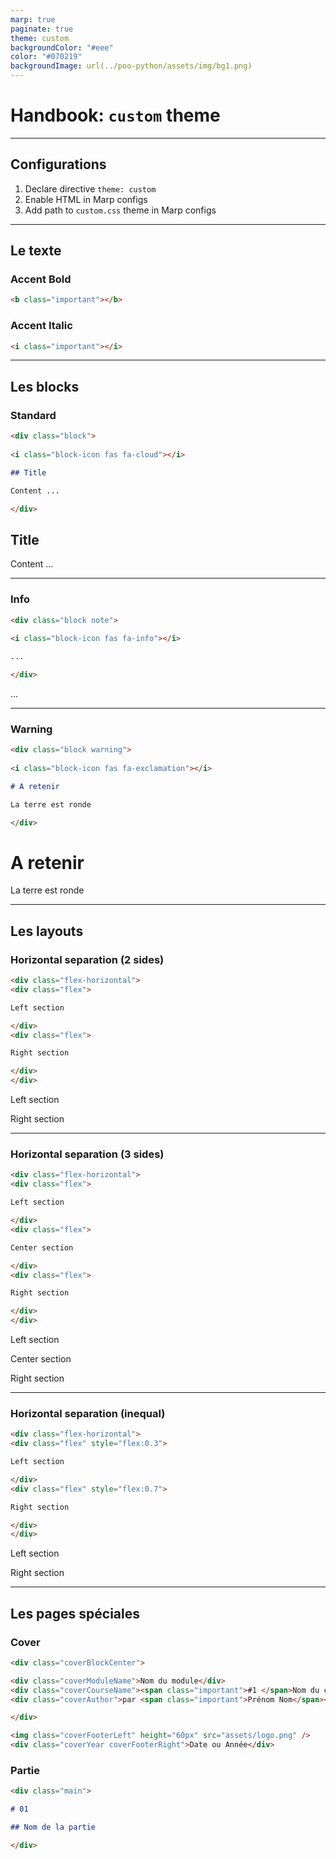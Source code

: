 ```yaml
---
marp: true
paginate: true
theme: custom
backgroundColor: "#eee"
color: "#070219"
backgroundImage: url(../poo-python/assets/img/bg1.png)
---
```


# Handbook: `custom` theme





---

## Configurations
1. Declare directive `theme: custom`
2. Enable HTML in Marp configs
3. Add path to `custom.css` theme in Marp configs






---

## Le texte

### Accent Bold

```html
<b class="important"></b>
```
### Accent Italic

```html
<i class="important"></i>
```




---

## Les blocks

### Standard

```md
<div class="block">
    
<i class="block-icon fas fa-cloud"></i> 

## Title

Content ...

</div>
```

<div class="block">
    
<i class="block-icon fas fa-cloud"></i> 

## Title

Content ...

</div>




---

### Info 
```md
<div class="block note">
    
<i class="block-icon fas fa-info"></i> 

...

</div>
```
<div class="block note">
    
<i class="block-icon fas fa-info"></i> 

...

</div>




---

### Warning 
```md
<div class="block warning">
    
<i class="block-icon fas fa-exclamation"></i> 

# A retenir

La terre est ronde

</div>
```

<div class="block warning">
    
<i class="block-icon fas fa-exclamation"></i> 

# A retenir

La terre est ronde

</div>



---

## Les layouts

### Horizontal separation (2 sides)

```md
<div class="flex-horizontal">
<div class="flex">

Left section

</div>
<div class="flex">

Right section

</div>
</div>
```

<div class="flex-horizontal">
<div class="flex">

Left section

</div>
<div class="flex">

Right section

</div>
</div>



---

### Horizontal separation (3 sides)

```md
<div class="flex-horizontal">
<div class="flex">

Left section

</div>
<div class="flex">

Center section

</div>
<div class="flex">

Right section

</div>
</div>
```

<div class="flex-horizontal">
<div class="flex">

Left section

</div>
<div class="flex">

Center section

</div>
<div class="flex">

Right section

</div>
</div>

---

### Horizontal separation (inequal)

```md
<div class="flex-horizontal">
<div class="flex" style="flex:0.3">

Left section

</div>
<div class="flex" style="flex:0.7">

Right section

</div>
</div>
```

<div class="flex-horizontal">
<div class="flex" style="flex:0.3">

Left section

</div>
<div class="flex" style="flex:0.7">

Right section

</div>
</div>

---
## Les pages spéciales

### Cover

```md
<div class="coverBlockCenter">

<div class="coverModuleName">Nom du module</div>
<div class="coverCourseName"><span class="important">#1 </span>Nom du cours</div>
<div class="coverAuthor">par <span class="important">Prénom Nom</span></div>

</div>

<img class="coverFooterLeft" height="60px" src="assets/logo.png" />
<div class="coverYear coverFooterRight">Date ou Année</div>
```

### Partie
```md
<div class="main">

# 01 

## Nom de la partie

</div>
```
